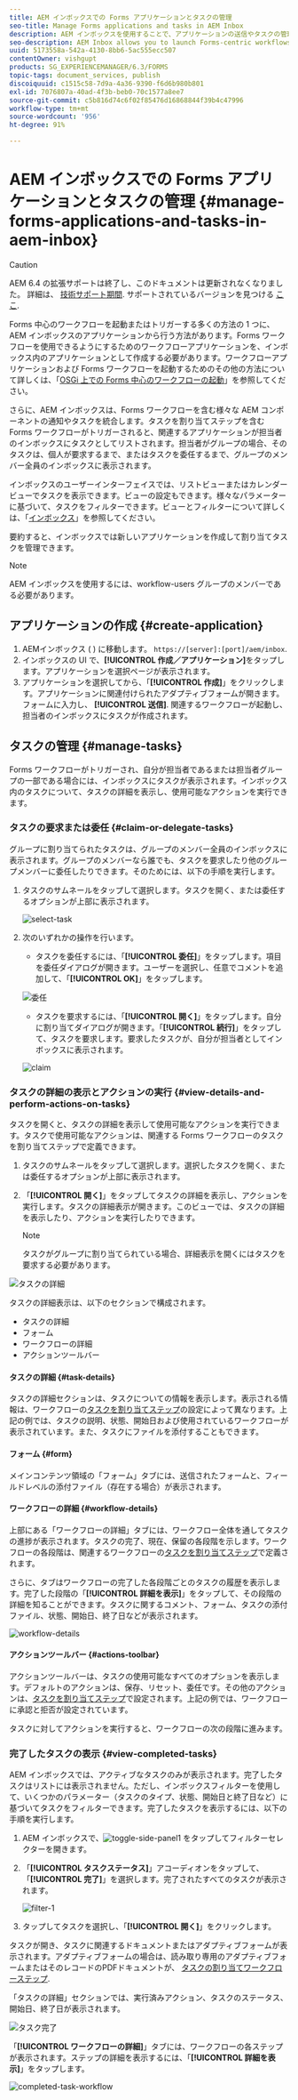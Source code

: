 ```yaml
---
title: AEM インボックスでの Forms アプリケーションとタスクの管理
seo-title: Manage Forms applications and tasks in AEM Inbox
description: AEM インボックスを使用することで、アプリケーションの送信やタスクの管理を通じて Forms 中心のワークフローを起動できます。
seo-description: AEM Inbox allows you to launch Forms-centric workflows through submitting applications and manage tasks.
uuid: 5173558a-542a-4130-8bb6-5ac555ecc507
contentOwner: vishgupt
products: SG_EXPERIENCEMANAGER/6.3/FORMS
topic-tags: document_services, publish
discoiquuid: c1515c58-7d9a-4a36-9390-f6d6b980b801
exl-id: 7076807a-40ad-4f3b-beb0-70c1577a8ee7
source-git-commit: c5b816d74c6f02f85476d16868844f39b4c47996
workflow-type: tm+mt
source-wordcount: '956'
ht-degree: 91%

---
```


# AEM インボックスでの Forms アプリケーションとタスクの管理  {#manage-forms-applications-and-tasks-in-aem-inbox}

>[!CAUTION]
>
>AEM 6.4 の拡張サポートは終了し、このドキュメントは更新されなくなりました。 詳細は、 [技術サポート期間](https://helpx.adobe.com/jp/support/programs/eol-matrix.html). サポートされているバージョンを見つける [ここ](https://experienceleague.adobe.com/docs/?lang=ja).

Forms 中心のワークフローを起動またはトリガーする多くの方法の 1 つに、AEM インボックスのアプリケーションから行う方法があります。Forms ワークフローを使用できるようにするためのワークフローアプリケーションを、インボックス内のアプリケーションとして作成する必要があります。ワークフローアプリケーションおよび Forms ワークフローを起動するためのその他の方法について詳しくは、「[OSGi 上での Forms 中心のワークフローの起動](/help/forms/using/aem-forms-workflow.md#launch)」を参照してください。

さらに、AEM インボックスは、Forms ワークフローを含む様々な AEM コンポーネントの通知やタスクを統合します。タスクを割り当てステップを含む Forms ワークフローがトリガーされると、関連するアプリケーションが担当者のインボックスにタスクとしてリストされます。担当者がグループの場合、そのタスクは、個人が要求するまで、またはタスクを委任するまで、グループのメンバー全員のインボックスに表示されます。

インボックスのユーザーインターフェイスでは、リストビューまたはカレンダービューでタスクを表示できます。ビューの設定もできます。様々なパラメーターに基づいて、タスクをフィルターできます。ビューとフィルターについて詳しくは、「[インボックス](/help/sites-authoring/inbox.md)」を参照してください。

要約すると、インボックスでは新しいアプリケーションを作成して割り当てタスクを管理できます。

>[!NOTE]
>
>AEM インボックスを使用するには、workflow-users グループのメンバーである必要があります。

## アプリケーションの作成 {#create-application}

1. AEMインボックス ( ) に移動します。 `https://[server]:[port]/aem/inbox`.
1. インボックスの UI で、**[!UICONTROL 作成／アプリケーション]**&#x200B;をタップします。アプリケーションを選択ページが表示されます。
1. アプリケーションを選択してから、「**[!UICONTROL 作成]**」をクリックします。アプリケーションに関連付けられたアダプティブフォームが開きます。 フォームに入力し、 **[!UICONTROL 送信]**. 関連するワークフローが起動し、担当者のインボックスにタスクが作成されます。

## タスクの管理 {#manage-tasks}

Forms ワークフローがトリガーされ、自分が担当者であるまたは担当者グループの一部である場合には、インボックスにタスクが表示されます。インボックス内のタスクについて、タスクの詳細を表示し、使用可能なアクションを実行できます。

### タスクの要求または委任 {#claim-or-delegate-tasks}

グループに割り当てられたタスクは、グループのメンバー全員のインボックスに表示されます。グループのメンバーなら誰でも、タスクを要求したり他のグループメンバーに委任したりできます。そのためには、以下の手順を実行します。

1. タスクのサムネールをタップして選択します。タスクを開く、または委任するオプションが上部に表示されます。

   ![select-task](assets/select-task.png)

1. 次のいずれかの操作を行います。

   * タスクを委任するには、「**[!UICONTROL 委任]**」をタップします。項目を委任ダイアログが開きます。ユーザーを選択し、任意でコメントを追加して、「**[!UICONTROL OK]**」をタップします。

   ![委任](assets/delegate.png)

   * タスクを要求するには、「**[!UICONTROL 開く]**」をタップします。自分に割り当てダイアログが開きます。「**[!UICONTROL 続行]**」をタップして、タスクを要求します。要求したタスクが、自分が担当者としてインボックスに表示されます。

   ![claim](assets/claim.png)

### タスクの詳細の表示とアクションの実行 {#view-details-and-perform-actions-on-tasks}

タスクを開くと、タスクの詳細を表示して使用可能なアクションを実行できます。タスクで使用可能なアクションは、関連する Forms ワークフローのタスクを割り当てステップで定義できます。

1. タスクのサムネールをタップして選択します。選択したタスクを開く、または委任するオプションが上部に表示されます。
1. 「**[!UICONTROL 開く]**」をタップしてタスクの詳細を表示し、アクションを実行します。タスクの詳細表示が開きます。このビューでは、タスクの詳細を表示したり、アクションを実行したりできます。

   >[!NOTE]
   >
   >タスクがグループに割り当てられている場合、詳細表示を開くにはタスクを要求する必要があります。

![タスクの詳細](assets/task-details.png)

タスクの詳細表示は、以下のセクションで構成されます。

* タスクの詳細
* フォーム
* ワークフローの詳細
* アクションツールバー

#### タスクの詳細 {#task-details}

タスクの詳細セクションは、タスクについての情報を表示します。表示される情報は、ワークフローの[タスクを割り当てステップ](/help/sites-developing/workflows-step-ref.md)の設定によって異なります。上記の例では、タスクの説明、状態、開始日および使用されているワークフローが表示されています。また、タスクにファイルを添付することもできます。

#### フォーム {#form}

メインコンテンツ領域の「フォーム」タブには、送信されたフォームと、フィールドレベルの添付ファイル（存在する場合）が表示されます。

#### ワークフローの詳細 {#workflow-details}

上部にある「ワークフローの詳細」タブには、ワークフロー全体を通してタスクの進捗が表示されます。タスクの完了、現在、保留の各段階を示します。ワークフローの各段階は、関連するワークフローの[タスクを割り当てステップ](/help/sites-developing/workflows-step-ref.md)で定義されます。

さらに、タブはワークフローの完了した各段階ごとのタスクの履歴を表示します。完了した段階の「**[!UICONTROL 詳細を表示]**」をタップして、その段階の詳細を知ることができます。タスクに関するコメント、フォーム、タスクの添付ファイル、状態、開始日、終了日などが表示されます。

![workflow-details](assets/workflow-details.png)

#### アクションツールバー {#actions-toolbar}

アクションツールバーは、タスクの使用可能なすべてのオプションを表示します。デフォルトのアクションは、保存、リセット、委任です。その他のアクションは、[タスクを割り当てステップ](/help/sites-developing/workflows-step-ref.md)で設定されます。上記の例では、ワークフローに承認と拒否が設定されています。

タスクに対してアクションを実行すると、ワークフローの次の段階に進みます。

### 完了したタスクの表示 {#view-completed-tasks}

AEM インボックスでは、アクティブなタスクのみが表示されます。完了したタスクはリストには表示されません。ただし、インボックスフィルターを使用して、いくつかのパラメーター（タスクのタイプ、状態、開始日と終了日など）に基づいてタスクをフィルターできます。完了したタスクを表示するには、以下の手順を実行します。

1. AEM インボックスで、![toggle-side-panel1](assets/toggle-side-panel1.png) をタップしてフィルターセレクターを開きます。
1. 「**[!UICONTROL タスクステータス]**」アコーディオンをタップして、「**[!UICONTROL 完了]**」を選択します。完了されたすべてのタスクが表示されます。

   ![filter-1](assets/filter-1.png)

1. タップしてタスクを選択し、「**[!UICONTROL 開く]**」をクリックします。

タスクが開き、タスクに関連するドキュメントまたはアダプティブフォームが表示されます。アダプティブフォームの場合は、読み取り専用のアダプティブフォームまたはそのレコードのPDFドキュメントが、 [タスクの割り当てワークフローステップ](/help/sites-developing/workflows-step-ref.md).

「タスクの詳細」セクションでは、実行済みアクション、タスクのステータス、開始日、終了日が表示されます。

![タスク完了](assets/completed-task.png)

「**[!UICONTROL ワークフローの詳細]**」タブには、ワークフローの各ステップが表示されます。ステップの詳細を表示するには、「**[!UICONTROL 詳細を表示]**」をタップします。

![completed-task-workflow](assets/completed-task-workflow.png)
